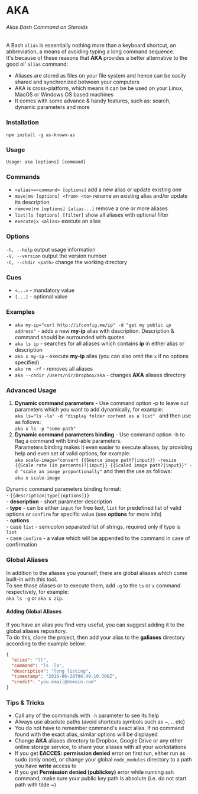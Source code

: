 # AKA

###### Alias Bash Command on Steroids

A Bash `alias` is essentially nothing more than a keyboard shortcut, an abbreviation, 
a means of avoiding typing a long command sequence.  
It's because of these reasons that **AKA** provides a better alternative to the good ol' `alias` command:
- Aliases are stored as files on your file system and hence can be easily shared and synchronized between your computers
- AKA is cross-platform, which means it can be be used on your Linux, MacOS or Windows OS based machines
- It comes with some advance & handy features, such as: search, dynamic parameters and more

### Installation
`npm install -g as-known-as`

### Usage
`Usage: aka [options] [command]`

### Commands
* `<alias>=<command> [options]`         add a new alias or update existing one  
* `move|mv [options] <from> <to>`      rename an existing alias and/or update its description
* `remove|rm [options] [alias...]`  remove a one or more aliases  
* `list|ls [options] [filter]`   show all aliases with optional filter  
* `execute|x <alias>`              execute an alias

### Options
`-h, --help`          output usage information  
`-V, --version`       output the version number  
`-C, --chdir <path>`  change the working directory  

### Cues
* `<...>` - mandatory value
* `[...]` - optional value

### Examples
* `aka my-ip="curl http://ifconfig.me/ip" -d "get my public ip address"` - adds a new **my-ip** alias
  with description. Description & command should be surrounded with quotes
* `aka ls ip` - searches for all aliases which contains **ip** in either alias or description
* `aka x my-ip` - execute **my-ip** alias (you can also omit the `x` if no options specified)
* `aka rm -rf` - removes all aliases
* `aka --chdir /Users/nir/Dropbox/aka` - changes **AKA** aliases directory

### Advanced Usage
1. **Dynamic command parameters** - Use command option -p to leave out parameters which you want to add dynamically, for example:  
`aka ls="ls -la" -d "display folder content as a list" ` and then use as follows:  
    `aka x ls -p "some-path"`
2. **Dynamic command parameters binding** - Use command option -b to flag a command with bind-able parameters.  
Parameters binding makes it even easier to execute aliases, by providing help and even set of valid options, for example:  
`aka scale-image="convert {{Source image path?|input}} -resize {{Scale rate (in percents)?|input}} {{Scaled image path?|input}}"
    -d "scale an image proportionally"`
     and then the use as follows:  
    `aka x scale-image`  

  Dynamic command parameters binding format:  
    - `{{description|type[|options]}}`  
    - **description** - short parameter description  
    - **type** - can be either `input` for free text, `list` for predefined list of valid options or `confirm` for
      specific value (see **options** for more info)  
    - **options**  
        - case `list` - semicolon separated list of strings, required only if type is `list`  
        - case `confirm` - a value which will be appended to the command in case of confirmation  
        
### Global Aliases
In addition to the aliases you yourself, there are global aliases which come built-in with this tool.  
To see those aliases or to execute them, add `-g` to the `ls` or `x` command respectively, for example:  
`aka ls -g` or `aka x zip`.

#### Adding Global Aliases
If you have an alias you find very useful, you can suggest adding it to the global aliases repository.  
To do this, clone the project, then add your alias to the **galiases** directory according to the example below:
```json
{
  "alias": "ll",
  "command": "ls -la",
  "description": "long listing",
  "timestamp": "2016-06-28T08:49:10.306Z",
  "credit": "you.email@domain.com"
}
```

### Tips & Tricks
* Call any of the commands with `-h` parameter to see its help
* Always use absolute paths (avoid shortcuts symbols such as ~, .. etc)
* You do not have to remember command's exact alias. If no command found with the exact alias, similar options
    will be displayed
* Change **AKA** aliases directory to Dropbox, Google Drive or any other online storage service, to share your aliases
    with all your workstations
* If you get **EACCES: permission denied** error on first run, either run as sudo (only once),
    or change your global `node_modules` directory to a path you have **write** access to
* If you get **Permission denied (publickey)** error while running ssh command, make sure your public key path is
absolute (i.e. do not start path with tilde ~)